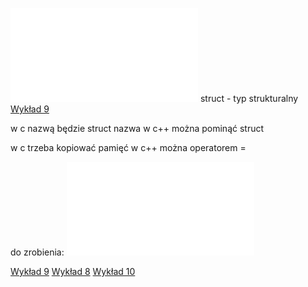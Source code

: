 ![Laboratorium 6_2021](/Notatki/Semestr%201/Podstawy%20programowania/Labolatoria/Labolatoria%206/Laboratorium%206_2021.pdf)
struct - typ strukturalny
[Wykład 9](/Notatki/Semestr%201/Podstawy%20programowania/Wyk%C5%82ady/Wyk%C5%82ad%209/Wyk%C5%82ad%209.md)

w c nazwą będzie struct nazwa
w c++ można pominąć struct

w c trzeba kopiować pamięć
w c++ można operatorem =

do zrobienia:
![Labolatoria 6](/Notatki/Semestr%201/Podstawy%20programowania/Labolatoria/Labolatoria%206/Labolatoria%206.cpp)

[Wykład 9](/Notatki/Semestr%201/Podstawy%20programowania/Wyk%C5%82ady/Wyk%C5%82ad%209/Wyk%C5%82ad%209.md)
[Wykład 8](/Notatki/Semestr%201/Podstawy%20programowania/Wyk%C5%82ady/Wyk%C5%82ad%208/Wyk%C5%82ad%208.md)
[Wykład 10](/Notatki/Semestr%201/Podstawy%20programowania/Wyk%C5%82ady/Wyk%C5%82ad%2010/Wyk%C5%82ad%2010.md)